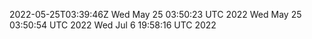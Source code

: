 2022-05-25T03:39:46Z
Wed May 25 03:50:23 UTC 2022
Wed May 25 03:50:54 UTC 2022
Wed Jul  6 19:58:16 UTC 2022
